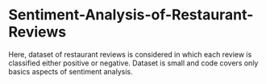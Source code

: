 # Sentiment-Analysis-of-Restaurant-Reviews

Here, dataset of restaurant reviews is considered in which each review is classified either positive or negative. Dataset is small and code covers only basics aspects of sentiment analysis.
